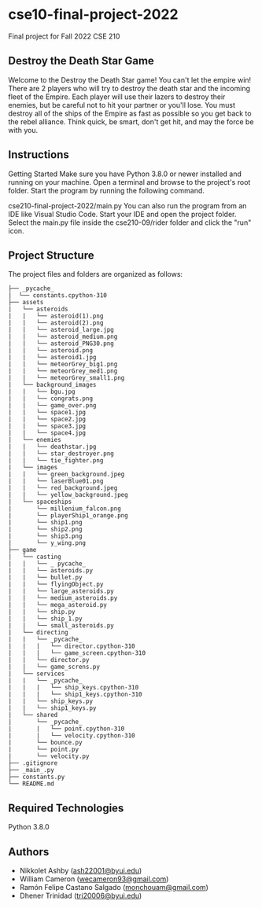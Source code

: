# cse10-final-project-2022
Final project for Fall 2022 CSE 210

## Destroy the Death Star Game

Welcome to the Destroy the Death Star game! You can't let the empire win! There are 2 players who will try to destroy the death star and the incoming fleet of the Empire. Each player will use their lazers to destroy their enemies, but be careful not to hit your partner or you'll lose. You must destroy all of the ships of the Empire as fast as possible so you get back to the rebel alliance. Think quick, be smart, don't get hit, and may the force be with you.


## Instructions
Getting Started Make sure you have Python 3.8.0 or newer installed and running on your machine. Open a terminal and browse to the project's root folder. Start the program by running the following command.

cse210-final-project-2022/main.py You can also run the program from an IDE like Visual Studio Code. Start your IDE and open the project folder. Select the main.py file inside the cse210-09/rider folder and click the "run" icon.

## Project Structure 

The project files and folders are organized as follows:

```cse210-10-final-project-2022 (project root folder)
├── _pycache_
|  └── constants.cpython-310
├── assets
|   └── asteroids
|   |   └── asteroid(1).png
|   |   └── asteroid(2).png
|   |   └── asteroid_large.jpg
|   |   └── asteroid_medium.png
|   |   └── asteroid_PNG30.png
|   |   └── asteroid.png
|   |   └── asteroid1.jpg
|   |   └── meteorGrey_big1.png
|   |   └── meteorGrey_med1.png
|   |   └── meteorGrey_small1.png
|   └── background_images
|   |   └── bgu.jpg
|   |   └── congrats.png
|   |   └── game_over.png
|   |   └── space1.jpg
|   |   └── space2.jpg
|   |   └── space3.jpg
|   |   └── space4.jpg
|   └── enemies
|   |   └── deathstar.jpg
|   |   └── star_destroyer.png
|   |   └── tie_fighter.png
|   └── images
|   |   └── green_background.jpeg
|   |   └── laserBlue01.png
|   |   └── red_background.jpeg
|   |   └── yellow_background.jpeg
|   └── spaceships
|       └── millenium_falcon.png
|       └── playerShip1_orange.png
|       └── ship1.png
|       └── ship2.png
|       └── ship3.png
|       └── y_wing.png
├── game
|   └── casting
|   |   └── _ pycache_
|   |   └── asteroids.py
|   |   └── bullet.py
|   |   └── flyingObject.py
|   |   └── large_asteroids.py
|   |   └── medium_asteroids.py
|   |   └── mega_asteroid.py
|   |   └── ship.py
|   |   └── ship_1.py
|   |   └── small_asteroids.py
|   └── directing
|   |   └── _pycache_
|   |   |   └── director.cpython-310
|   |   |   └── game_screen.cpython-310
|   |   └── director.py
|   |   └── game_screns.py
|   └── services
|   |   └── _pycache_
|   |   |   └── ship_keys.cpython-310
|   |   |   └── ship1_keys.cpython-310
|   |   └── ship_keys.py
|   |   └── ship1_keys.py
|   └── shared
|       └── _pycache_
|       |   └── point.cpython-310
|       |   └── velocity.cpython-310
|       └── bounce.py
|       └── point.py
|       └── velocity.py
├── .gitignore
├── _main_.py
├── constants.py
└── README.md
```

## Required Technologies

Python 3.8.0

## Authors

* Nikkolet Ashby (ash22001@byui.edu)
* William Cameron (wecameron93@gmail.com)
* Ramón Felipe Castano Salgado (monchouam@gmail.com)
* Dhener Trinidad (tri20006@byui.edu)
